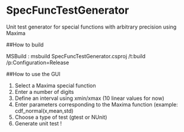 SpecFuncTestGenerator
=====================

Unit test generator for special functions with arbitrary precision using Maxima

##How to build

 MSBuild :
    msbuild SpecFuncTestGenerator.csproj /t:build /p:Configuration=Release
    
##How to use the GUI

1. Select a Maxima special function
2. Enter a number of digits
3. Define an interval using xmin/xmax (10 linear values for now)
4. Enter parameters corresponding to the Maxima function (example: cdf_normal(x,mean,std)
6. Choose a type of test (gtest or NUnit)
5. Generate unit test !
